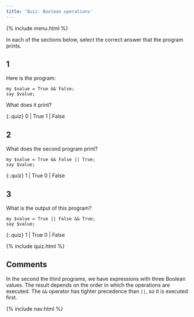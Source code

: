 ```yaml
---
title: 'Quiz: Boolean operations'
---
```


{% include menu.html %}

In each of the sections below, select the correct answer that the program prints.

## 1

Here is the program:

    my $value = True && False;
    say $value;

What does it print?

{:.quiz}
0 | True
1 | False

## 2 

What does the second program print?

    my $value = True && False || True;
    say $value;

{:.quiz}
1 | True
0 | False

## 3

What is the output of this program?

    my $value = True || False && True;
    say $value;

{:.quiz}
1 | True
0 | False

{% include quiz.html %}

## Comments

In the second the third programs, we have expressions with three Boolean values. The result depends on the order in which the operations are executed. The `&&` operator has tighter precedence than `||`, so it is executed first.

{% include nav.html %}
